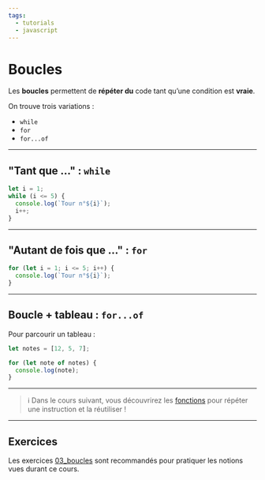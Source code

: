 ```yaml
---
tags:
  - tutorials
  - javascript
---
```


# Boucles

Les **boucles** permettent de **répéter du** code tant qu’une condition est **vraie**.

On trouve trois variations :

- `while`
- `for`
- `for...of`

---

## "Tant que ..." : `while`

```js
let i = 1;
while (i <= 5) {
  console.log(`Tour n°${i}`);
  i++;
}
```

---

## "Autant de fois que ..." : `for`

```js
for (let i = 1; i <= 5; i++) {
  console.log(`Tour n°${i}`);
}
```

---

## Boucle + tableau : `for...of`

Pour parcourir un tableau :

```js
let notes = [12, 5, 7];

for (let note of notes) {
  console.log(note);
}
```

---

> ℹ️ Dans le cours suivant, vous découvrirez les [fonctions](./04_fonctions.md) pour répéter une instruction et la réutiliser !

---

## Exercices

Les exercices [03_boucles](https://github.com/association-z-code-emploi/exercices-javascript/tree/main/03_boucles) sont recommandés pour pratiquer les notions vues durant ce cours.
